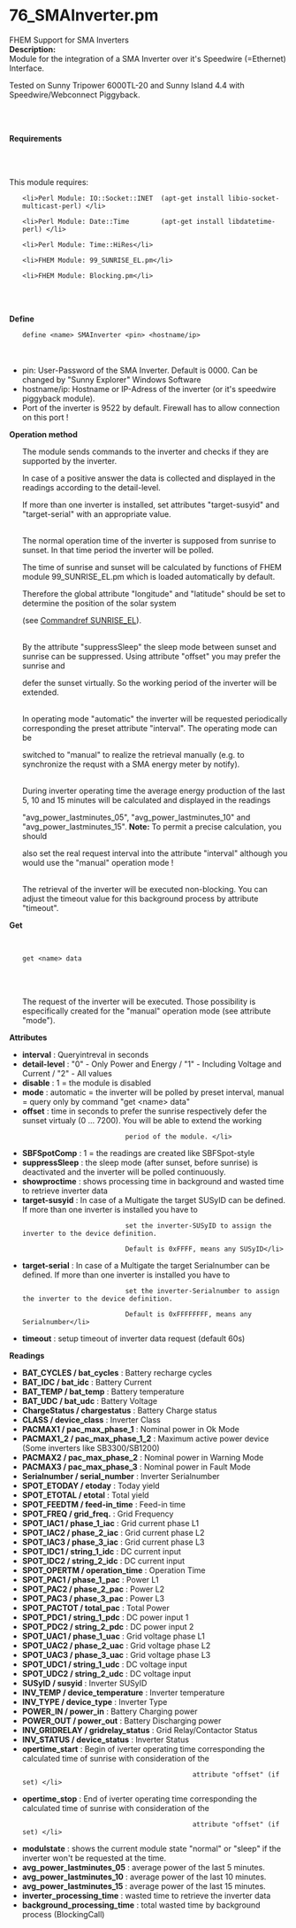 # 76_SMAInverter.pm
FHEM Support for SMA Inverters<br>
<b>Description:</b><br>
Module for the integration of a SMA Inverter over it's Speedwire (=Ethernet) Interface.<br>

Tested on Sunny Tripower 6000TL-20 and Sunny Island 4.4 with Speedwire/Webconnect Piggyback.

<br><br>



<b>Requirements</b> 

<br><br>

This module requires:

<ul>

    <li>Perl Module: IO::Socket::INET  (apt-get install libio-socket-multicast-perl) </li>

    <li>Perl Module: Date::Time        (apt-get install libdatetime-perl) </li>

	<li>Perl Module: Time::HiRes</li>

    <li>FHEM Module: 99_SUNRISE_EL.pm</li>

	<li>FHEM Module: Blocking.pm</li>

</ul>

<br>

<br>





<b>Define</b>

<ul>

<code>define &lt;name&gt; SMAInverter &lt;pin&gt; &lt;hostname/ip&gt; </code><br>

<br>

<li>pin: User-Password of the SMA Inverter. Default is 0000. Can be changed by "Sunny Explorer" Windows Software</li>

<li>hostname/ip: Hostname or IP-Adress of the inverter (or it's speedwire piggyback module).</li>

<li>Port of the inverter is 9522 by default. Firewall has to allow connection on this port !</li>

</ul>





<b>Operation method</b>

<ul>

The module sends commands to the inverter and checks if they are supported by the inverter.<br>

In case of a positive answer the data is collected and displayed in the readings according to the detail-level. <br>

If more than one inverter is installed, set attributes "target-susyid" and "target-serial" with an appropriate value. <br><br>



The normal operation time of the inverter is supposed from sunrise to sunset. In that time period the inverter will be polled.

The time of sunrise and sunset will be calculated by functions of FHEM module 99_SUNRISE_EL.pm which is loaded automatically by default. 

Therefore the global attribute "longitude" and "latitude" should be set to determine the position of the solar system 

(see <a href="#SUNRISE_EL">Commandref SUNRISE_EL</a>). <br><br>



By the attribute "suppressSleep" the sleep mode between sunset and sunrise can be suppressed. Using attribute "offset" you may prefer the sunrise and

defer the sunset virtually. So the working period of the inverter will be extended. <br><br>



In operating mode "automatic" the inverter will be requested periodically corresponding the preset attribute "interval". The operating mode can be 

switched to "manual" to realize the retrieval manually (e.g. to synchronize the requst with a SMA energy meter by notify). <br><br>



During inverter operating time the average energy production of the last 5, 10 and 15 minutes will be calculated and displayed in the readings  

"avg_power_lastminutes_05", "avg_power_lastminutes_10" and "avg_power_lastminutes_15". <b>Note:</b> To permit a precise calculation, you should 

also set the real request interval into the attribute "interval" although you would use the "manual" operation mode ! <br><br>



The retrieval of the inverter will be executed non-blocking. You can adjust the timeout value for this background process by attribute "timeout". <br>

</ul>



<b>Get</b> 

<br>

<ul>

<code>get &lt;name&gt; data</code>

<br><br>



The request of the inverter will be executed. Those possibility is especifically created for the "manual" operation mode (see attribute "mode").



</ul>



<b>Attributes</b>

<ul>

  <li><b>interval</b>       : Queryintreval in seconds </li>

  <li><b>detail-level</b>   : "0" - Only Power and Energy / "1" - Including Voltage and Current / "2" - All values </li>

  <li><b>disable</b>        : 1 = the module is disabled </li>

  <li><b>mode</b>           : automatic = the inverter will be polled by preset interval, manual = query only by command "get &lt;name&gt; data" </li>

  <li><b>offset</b>         : time in seconds to prefer the sunrise respectively defer the sunset virtualy (0 ... 7200).  You will be able to extend the working

                              period of the module. </li>

  <li><b>SBFSpotComp</b>    : 1 = the readings are created like SBFSpot-style </li>

  <li><b>suppressSleep</b>  : the sleep mode (after sunset, before sunrise) is deactivated and the inverter will be polled continuously.  </li>

  <li><b>showproctime</b>   : shows processing time in background and wasted time to retrieve inverter data  </li>

  <li><b>target-susyid</b>  : In case of a Multigate the target SUSyID can be defined. If more than one inverter is installed you have to

                              set the inverter-SUSyID to assign the inverter to the device definition.

                              Default is 0xFFFF, means any SUSyID</li>

  <li><b>target-serial</b>  : In case of a Multigate the target Serialnumber can be defined. If more than one inverter is installed you have to

                              set the inverter-Serialnumber to assign the inverter to the device definition.

							  Default is 0xFFFFFFFF, means any Serialnumber</li>

  <li><b>timeout</b>        : setup timeout of inverter data request (default 60s) </li>  

</ul>



<b>Readings</b>

<ul>

<li><b>BAT_CYCLES / bat_cycles</b>          :  Battery recharge cycles </li>

<li><b>BAT_IDC / bat_idc</b>                :  Battery Current </li>

<li><b>BAT_TEMP / bat_temp</b>              :  Battery temperature </li>

<li><b>BAT_UDC / bat_udc</b>                :  Battery Voltage </li>

<li><b>ChargeStatus / chargestatus</b>      :  Battery Charge status </li>

<li><b>CLASS / device_class</b>             :  Inverter Class </li>

<li><b>PACMAX1 / pac_max_phase_1</b>        :  Nominal power in Ok Mode </li>

<li><b>PACMAX1_2 / pac_max_phase_1_2</b>    :  Maximum active power device (Some inverters like SB3300/SB1200) </li>

<li><b>PACMAX2 / pac_max_phase_2</b>        :  Nominal power in Warning Mode </li>

<li><b>PACMAX3 / pac_max_phase_3</b>        :  Nominal power in Fault Mode </li>

<li><b>Serialnumber / serial_number</b>     :  Inverter Serialnumber </li>

<li><b>SPOT_ETODAY / etoday</b>             :  Today yield </li>

<li><b>SPOT_ETOTAL / etotal</b>             :  Total yield </li>

<li><b>SPOT_FEEDTM / feed-in_time</b>       :  Feed-in time </li>

<li><b>SPOT_FREQ / grid_freq.</b>           :  Grid Frequency </li>

<li><b>SPOT_IAC1 / phase_1_iac</b>          :  Grid current phase L1 </li>

<li><b>SPOT_IAC2 / phase_2_iac</b>          :  Grid current phase L2 </li>

<li><b>SPOT_IAC3 / phase_3_iac</b>          :  Grid current phase L3 </li>

<li><b>SPOT_IDC1 / string_1_idc</b>         :  DC current input </li>

<li><b>SPOT_IDC2 / string_2_idc</b>         :  DC current input </li>

<li><b>SPOT_OPERTM / operation_time</b>     :  Operation Time </li>

<li><b>SPOT_PAC1 / phase_1_pac</b>          :  Power L1  </li>

<li><b>SPOT_PAC2 / phase_2_pac</b>          :  Power L2  </li>

<li><b>SPOT_PAC3 / phase_3_pac</b>          :  Power L3  </li>

<li><b>SPOT_PACTOT / total_pac</b>          :  Total Power </li>

<li><b>SPOT_PDC1 / string_1_pdc</b>         :  DC power input 1 </li>

<li><b>SPOT_PDC2 / string_2_pdc</b>         :  DC power input 2 </li>

<li><b>SPOT_UAC1 / phase_1_uac</b>          :  Grid voltage phase L1 </li>

<li><b>SPOT_UAC2 / phase_2_uac</b>          :  Grid voltage phase L2 </li>

<li><b>SPOT_UAC3 / phase_3_uac</b>          :  Grid voltage phase L3 </li>

<li><b>SPOT_UDC1 / string_1_udc</b>         :  DC voltage input </li>

<li><b>SPOT_UDC2 / string_2_udc</b>         :  DC voltage input </li>

<li><b>SUSyID / susyid</b>                  :  Inverter SUSyID </li>

<li><b>INV_TEMP / device_temperature</b>    :  Inverter temperature </li>

<li><b>INV_TYPE / device_type</b>           :  Inverter Type </li>

<li><b>POWER_IN / power_in</b>              :  Battery Charging power </li>

<li><b>POWER_OUT / power_out</b>            :  Battery Discharging power </li>

<li><b>INV_GRIDRELAY / gridrelay_status</b> :  Grid Relay/Contactor Status </li>

<li><b>INV_STATUS / device_status</b>       :  Inverter Status </li>

<li><b>opertime_start</b>                   :  Begin of iverter operating time corresponding the calculated time of sunrise with consideration of the  

                                               attribute "offset" (if set) </li>

<li><b>opertime_stop</b>                    :  End of iverter operating time corresponding the calculated time of sunrise with consideration of the  

                                               attribute "offset" (if set) </li>

<li><b>modulstate</b>                       :  shows the current module state "normal" or "sleep" if the inverter won't be requested at the time. </li>

<li><b>avg_power_lastminutes_05</b>         :  average power of the last 5 minutes. </li>	

<li><b>avg_power_lastminutes_10</b>         :  average power of the last 10 minutes. </li>	

<li><b>avg_power_lastminutes_15</b>         :  average power of the last 15 minutes. </li>

<li><b>inverter_processing_time</b>         :  wasted time to retrieve the inverter data </li>

<li><b>background_processing_time</b>       :  total wasted time by background process (BlockingCall) </li>

</ul>

<br><br>

